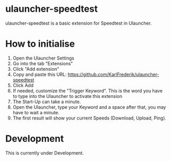 # ulauncher-speedtest

ulauncher-speedtest is a basic extension for Speedtest in Ulauncher.

# How to initialise
1. Open the Ulauncher Settings
2. Go into the tab "Extensions"
3. Click "Add extension"
4. Copy and paste this URL: https://github.com/KarlFrederik/ulauncher-speedtest
5. Click Add
6. If needed, customize the "Trigger Keyword". This is the word you have to type into the Ulauncher to activate this extension
7. The Start-Up can take a minute.
8. Open the Ulauncher, type your Keyword and a space after that, you may have to wait a minute.
9. The first result will show your current Speeds (Download, Upload, Ping).

# Development
This is currently under Development.
